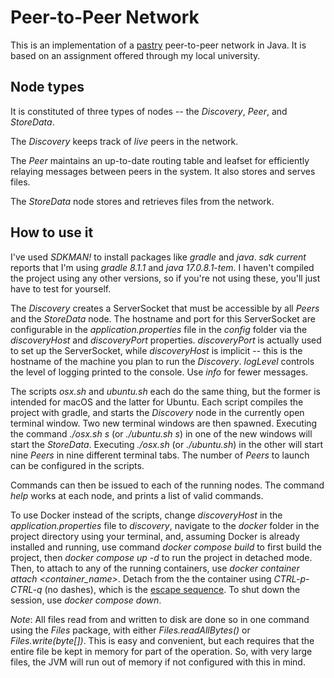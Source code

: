 # Peer-to-Peer Network
This is an implementation of a [pastry](https://en.wikipedia.org/wiki/Pastry_(DHT)) peer-to-peer network in Java. It is based on an assignment offered through my local university.

## Node types

It is constituted of three types of nodes -- the *Discovery*, *Peer*, and *StoreData*.

The *Discovery* keeps track of *live* peers in the network.

The *Peer* maintains an up-to-date routing table and leafset for efficiently relaying messages between peers in the system. It also stores and serves files.

The *StoreData* node stores and retrieves files from the network.

## How to use it
I've used *SDKMAN!* to install packages like *gradle* and *java*. *sdk current* reports that I'm using *gradle 8.1.1* and *java 17.0.8.1-tem*. I haven't compiled the project using any other versions, so if you're not using these, you'll just have to test for yourself.

The *Discovery* creates a ServerSocket that must be accessible by all *Peers* and the *StoreData* node. The hostname and port for this ServerSocket are configurable in the *application.properties* file in the *config* folder via the *discoveryHost* and *discoveryPort* properties. *discoveryPort* is actually used to set up the ServerSocket, while *discoveryHost* is implicit -- this is the hostname of the machine you plan to run the *Discovery*. *logLevel* controls the level of logging printed to the console. Use *info* for fewer messages. 

The scripts *osx.sh* and *ubuntu.sh* each do the same thing, but the former is intended for macOS and the latter for Ubuntu. Each script compiles the project with gradle, and starts the *Discovery* node in the currently open terminal window. Two new terminal windows are then spawned. Executing the command *./osx.sh s* (or *./ubuntu.sh s*) in one of the new windows will start the *StoreData*. Executing *./osx.sh* (or *./ubuntu.sh*) in the other will start nine *Peers* in nine different terminal tabs. The number of *Peers* to launch can be configured in the scripts.

Commands can then be issued to each of the running nodes. The command *help* works at each node, and prints a list of valid commands.

To use Docker instead of the scripts, change *discoveryHost* in the *application.properties* file to *discovery*, navigate to the *docker* folder in the project directory using your terminal, and, assuming Docker is already installed and running, use command *docker compose build* to first build the project, then *docker compose up -d* to run the project in detached mode. Then, to attach to any of the running containers, use *docker container attach <container_name>*. Detach from the the container using *CTRL-p-CTRL-q* (no dashes), which is the [escape sequence](https://docs.docker.com/engine/reference/commandline/attach/). To shut down the session, use *docker compose down*.

*Note*: All files read from and written to disk are done so in one command using the *Files* package, with either *Files.readAllBytes()* or *Files.write(byte[])*. This is easy and convenient, but each requires that the entire file be kept in memory for part of the operation. So, with very large files, the JVM will run out of memory if not configured with this in mind.
